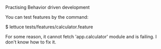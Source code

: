 Practising Behavior driven development 

You can test features by the command:

$ lettuce tests/features/calculator.feature

For some reason, it cannot fetch 'app.calculator' module and is failing. I don't know how to fix it.